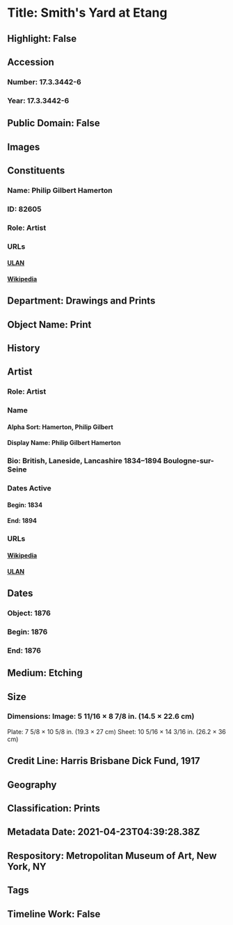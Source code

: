 # Title: Smith's Yard at Etang
## Highlight: False
## Accession
### Number: 17.3.3442-6
### Year: 17.3.3442-6
## Public Domain: False
## Images
## Constituents
### Name: Philip Gilbert Hamerton
### ID: 82605
### Role: Artist
### URLs
#### [ULAN](http://vocab.getty.edu/page/ulan/500048327)
#### [Wikipedia](https://www.wikidata.org/wiki/Q2086752)
## Department: Drawings and Prints
## Object Name: Print
## History
## Artist
### Role: Artist
### Name
#### Alpha Sort: Hamerton, Philip Gilbert
#### Display Name: Philip Gilbert Hamerton
### Bio: British, Laneside, Lancashire 1834–1894 Boulogne-sur-Seine
### Dates Active
#### Begin: 1834
#### End: 1894
### URLs
#### [Wikipedia](https://www.wikidata.org/wiki/Q2086752)
#### [ULAN](http://vocab.getty.edu/page/ulan/500048327)
## Dates
### Object: 1876
### Begin: 1876
### End: 1876
## Medium: Etching
## Size
### Dimensions: Image: 5 11/16 × 8 7/8 in. (14.5 × 22.6 cm)
Plate: 7 5/8 × 10 5/8 in. (19.3 × 27 cm)
Sheet: 10 5/16 × 14 3/16 in. (26.2 × 36 cm)
## Credit Line: Harris Brisbane Dick Fund, 1917
## Geography
## Classification: Prints
## Metadata Date: 2021-04-23T04:39:28.38Z
## Respository: Metropolitan Museum of Art, New York, NY
## Tags
## Timeline Work: False